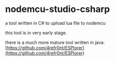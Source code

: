 nodemcu-studio-csharp
=====================

a tool written in C# to upload lua file to nodemcu

this tool is in very early stage.

there is a much more mature tool written in java:
[https://github.com/4refr0nt/ESPlorer](https://github.com/4refr0nt/ESPlorer)
